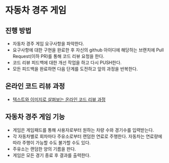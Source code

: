 # 자동차 경주 게임
## 진행 방법
* 자동차 경주 게임 요구사항을 파악한다.
* 요구사항에 대한 구현을 완료한 후 자신의 github 아이디에 해당하는 브랜치에 Pull Request(이하 PR)를 통해 코드 리뷰 요청을 한다.
* 코드 리뷰 피드백에 대한 개선 작업을 하고 다시 PUSH한다.
* 모든 피드백을 완료하면 다음 단계를 도전하고 앞의 과정을 반복한다.

## 온라인 코드 리뷰 과정
* [텍스트와 이미지로 살펴보는 온라인 코드 리뷰 과정](https://github.com/next-step/nextstep-docs/tree/master/codereview)

## 자동차 경주 게임 기능
* 게임은 게임패드를 통해 사용자로부터 원하는 차량 수와 경기수를 입력받는다.
* 각 자동차별로 회차마다 주유소로부터 랜덤한 연료로 주행한다. 자동차는 연료량에 따라 주행이 가능할 수도 불가할 수도 있다.
* 주유소는 랜덤한 양의 기름을 판다.
* 게임은 모든 경기 종료 후 결과를 출력한다.